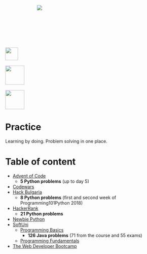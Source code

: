 ﻿﻿﻿﻿<div style="margin: 100px 100px 100px 100px"><a>    <img src="https://www.codewars.com/users/skilldeliver/badges/large" align="center"></a></div><br /><div><a href="https://www.hackerrank.com/skilldeliver">    <img height=40 src="https://www.hackerrank.com/wp-content/uploads/2018/08/hackerrank_logo.png" align="center"></a></div><br /><div><a href="https://softuni.bg/users/profile/show/skilldeliver">    <img height=60 src="https://softuni.bg/content/images/svg-logos/software-university-logo.svg" align="center" ></a></div><br /><div><a href="https://computerscience.nbu.bg/en/">    <img height=60 src="https://imgur.com/HzwXEBk" align="center" ></a></div>        # PracticeLearning by doing.  Problem solving in one place.# Table of content* [Advent of Code](https://github.com/skilldeliver/Skillreceiving/tree/master/Advent%20of%20Code)    * **5 Python problems** (up to day 5)* [Codewars](https://github.com/skilldeliver/Skillreceiving/tree/master/Codewars)* [Hack Bulgaria](https://github.com/skilldeliver/Skillreceiving/tree/master/Hack%20Bulgaria)    * **8 Python problems** (first and second week of Programming101Python 2018)* [HackerRank](https://github.com/skilldeliver/Skillreceiving/tree/master/HackerRank)    * **21 Python problems*** [Newbie Python](https://github.com/skilldeliver/Skillreceiving/tree/master/Newbie-Python)* [SoftUni](https://github.com/skilldeliver/Skillreceiving/tree/master/SoftUni)    * [Programming Basics](https://github.com/skilldeliver/Skillreceiving/tree/master/SoftUni/Programming%20Basics)        * **126 Java problems** (71 from the course and 55 exams)    * [Programming Fundamentals](https://github.com/skilldeliver/Skillreceiving/tree/master/SoftUni/Programming%20Fundamentals)* [The Web Developer Bootcamp](https://github.com/skilldeliver/Skillreceiving/tree/master/The%20Web%20Developer%20Bootcamp%20(Udemy))